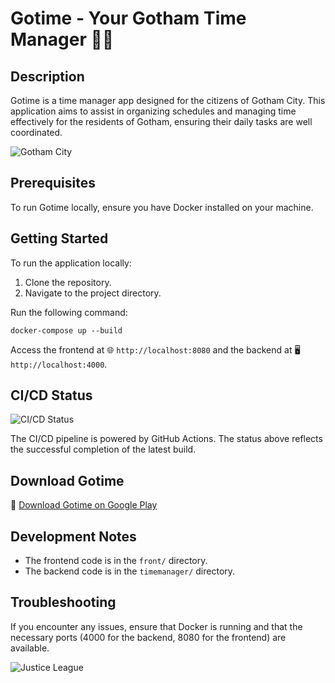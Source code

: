 # Gotime - Your Gotham Time Manager 🌃⏰

## Description
Gotime is a time manager app designed for the citizens of Gotham City. This application aims to assist in organizing schedules and managing time effectively for the residents of Gotham, ensuring their daily tasks are well coordinated.

![Gotham City](https://i.pinimg.com/originals/55/0e/c5/550ec5d493911e139378efe9865ed8cf.gif)

## Prerequisites
To run Gotime locally, ensure you have Docker installed on your machine.

## Getting Started
To run the application locally:

1. Clone the repository.
2. Navigate to the project directory.

Run the following command:
```
docker-compose up --build
```

Access the frontend at 🌐 `http://localhost:8080` and the backend at 🖥️ `http://localhost:4000`.

## CI/CD Status
![CI/CD Status](insert-CI-CD-badge-link)

The CI/CD pipeline is powered by GitHub Actions. The status above reflects the successful completion of the latest build.

## Download Gotime
📱 [Download Gotime on Google Play](https://play.google.com/store/apps/details?id=com.rystjari.gotime)

## Development Notes
- The frontend code is in the `front/` directory.
- The backend code is in the `timemanager/` directory.

## Troubleshooting
If you encounter any issues, ensure that Docker is running and that the necessary ports (4000 for the backend, 8080 for the frontend) are available.

![Justice League](https://media.tenor.com/u29RQ4A9xsAAAAAC/wonder-woman-batman.gif)
